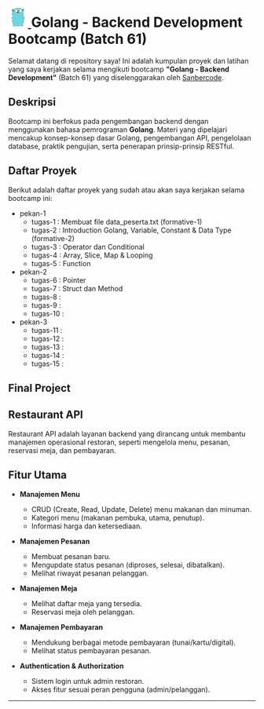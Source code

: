 # <a href="https://golang.org" target="_blank" rel="noreferrer"> <img src="https://raw.githubusercontent.com/devicons/devicon/master/icons/go/go-original.svg" alt="go" width="40" height="40"/> </a> Golang - Backend Development Bootcamp (Batch 61) 

Selamat datang di repository saya! Ini adalah kumpulan proyek dan latihan yang saya kerjakan selama mengikuti bootcamp **"Golang - Backend Development"** (Batch 61) yang diselenggarakan oleh [Sanbercode](https://sanbercode.com).

## Deskripsi

Bootcamp ini berfokus pada pengembangan backend dengan menggunakan bahasa pemrograman **Golang**. Materi yang dipelajari mencakup konsep-konsep dasar Golang, pengembangan API, pengelolaan database, praktik pengujian, serta penerapan prinsip-prinsip RESTful.

## Daftar Proyek

Berikut adalah daftar proyek yang sudah atau akan saya kerjakan selama bootcamp ini:
- pekan-1
  - tugas-1 : Membuat file data_peserta.txt (formative-1)
  - tugas-2 : Introduction Golang, Variable, Constant & Data Type (formative-2)
  - tugas-3 : Operator dan Conditional
  - tugas-4 : Array, Slice, Map & Looping
  - tugas-5 : Function
- pekan-2
  - tugas-6 : Pointer
  - tugas-7 : Struct dan Method
  - tugas-8 :
  - tugas-9 :
  - tugas-10 : 
- pekan-3
  - tugas-11 :
  - tugas-12 :
  - tugas-13 :
  - tugas-14 :
  - tugas-15 :

## Final Project
## Restaurant API

Restaurant API adalah layanan backend yang dirancang untuk membantu manajemen operasional restoran, seperti mengelola menu, pesanan, reservasi meja, dan pembayaran.

## Fitur Utama

- **Manajemen Menu**  
  - CRUD (Create, Read, Update, Delete) menu makanan dan minuman.  
  - Kategori menu (makanan pembuka, utama, penutup).  
  - Informasi harga dan ketersediaan.

- **Manajemen Pesanan**  
  - Membuat pesanan baru.  
  - Mengupdate status pesanan (diproses, selesai, dibatalkan).  
  - Melihat riwayat pesanan pelanggan.

- **Manajemen Meja**  
  - Melihat daftar meja yang tersedia.  
  - Reservasi meja oleh pelanggan.

- **Manajemen Pembayaran**  
  - Mendukung berbagai metode pembayaran (tunai/kartu/digital).  
  - Melihat status pembayaran pesanan.

- **Authentication & Authorization**  
  - Sistem login untuk admin restoran.  
  - Akses fitur sesuai peran pengguna (admin/pelanggan).

---
